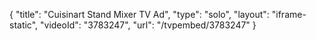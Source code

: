 {
    "title": "Cuisinart Stand Mixer TV Ad",
    "type": "solo",
    "layout": "iframe-static",
    "videoId": "3783247",
    "url": "\/tvpembed\/3783247"
}